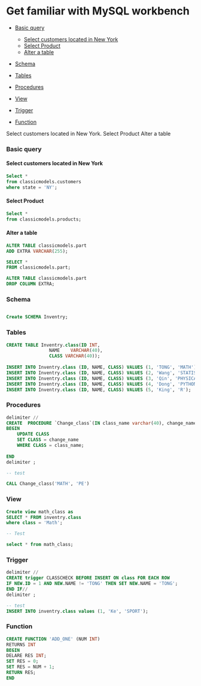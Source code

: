 # Get familiar with MySQL workbench
<!-- MarkdownTOC -->
- [Basic query](#Basic_query)
	- [Select customers located in New York](#Select_customers_located_in_New_York)
	- [Select Product](#Select_Product)
	- [Alter a table](#Alter_a_table)
	
- [Schema](#Schema)
- [Tables](#Tables)
- [Procedures](#Procedures)
- [View](#View)
- [Trigger](#Trigger)
- [Function ](#Function)


<!-- /MarkdownTOC -->
Select customers located in New York.
Select Product 
Alter a table
### Basic query
#### Select customers located in New York
```sql
Select *
from classicmodels.customers
where state = 'NY';
```

#### Select Product 
```sql
Select *
from classicmodels.products;
```
#### Alter a table
```sql
ALTER TABLE classicmodels.part
ADD EXTRA VARCHAR(255);

SELECT *
FROM classicmodels.part;

ALTER TABLE classicmodels.part
DROP COLUMN EXTRA;
```
### Schema
```sql

Create SCHEMA Inventry;
```



### Tables
```sql
CREATE TABLE Inventry.class(ID INT,
				NAME    VARCHAR(40),
				CLASS VARCHAR(40));
                
INSERT INTO Inventry.class (ID, NAME, CLASS) VALUES (1, 'TONG', 'MATH');
INSERT INTO Inventry.class (ID, NAME, CLASS) VALUES (2, 'Wang', 'STATISTICS');
INSERT INTO Inventry.class (ID, NAME, CLASS) VALUES (3, 'Qin', 'PHYSICAL');
INSERT INTO Inventry.class (ID, NAME, CLASS) VALUES (4, 'Dong', 'PYTHON');
INSERT INTO Inventry.class (ID, NAME, CLASS) VALUES (5, 'King', 'R');

```

### Procedures

```sql
delimiter //
CREATE  PROCEDURE `Change_class`(IN class_name varchar(40), change_name varchar(40))
BEGIN
	UPDATE CLASS
    SET CLASS = change_name
    WHERE CLASS = class_name;
    
END
delimiter ;

-- test

CALL Change_class('MATH', 'PE')

```


### View
```sql
Create view math_class as 
SELECT * FROM inventry.class 
where class = 'Math';

-- Test

select * from math_class;

```


### Trigger

```sql
delimiter //
CREATE trigger CLASSCHECK BEFORE INSERT ON class FOR EACH ROW
IF NEW.ID = 1 AND NEW.NAME != 'TONG' THEN SET NEW.NAME = 'TONG'; 
END IF//
delimiter ;

-- test
INSERT INTO inventry.class values (1, 'Ke', 'SPORT');
```
### Function 
```sql
CREATE FUNCTION 'ADD_ONE' (NUM INT)
RETURNS INT
BEGIN
DELARE RES INT;
SET RES = 0;
SET RES = NUM + 1;
RETURN RES;
END

```
